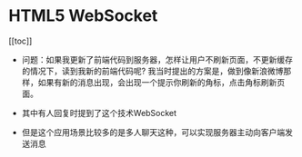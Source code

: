 # HTML5 WebSocket

[[toc]]

+ 问题：如果我更新了前端代码到服务器，怎样让用户不刷新页面，不更新缓存的情况下，读到我新的前端代码呢?
我当时提出的方案是，做到像新浪微博那样，如果有新的消息出现，会出现一个提示你刷新的角标，点击角标刷新页面。

+ 其中有人回复时提到了这个技术WebSocket


+ 但是这个应用场景比较多的是多人聊天这种，可以实现服务器主动向客户端发送消息



